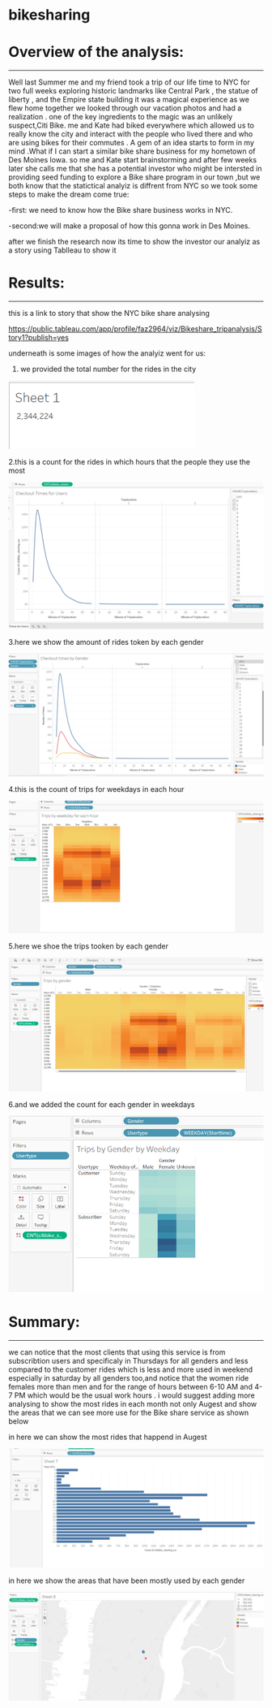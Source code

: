 # bikesharing
# Overview of the analysis:
----------------------------------------------------------------------
Well last Summer me and my friend took a trip of our life time to NYC for two full weeks exploring historic landmarks like Central Park , the statue of liberty , and the Empire state building it was a magical experience as we flew home together we looked through our  vacation photos and had a realization . one of the key ingredients to the magic was an unlikely suspect,Citi Bike. me and Kate had biked everywhere which allowed us to really know the city and interact with the people who lived there and who are using bikes for their commutes . A gem of an idea starts to form in my mind .What if I can start a similar bike share business for my hometown of Des Moines lowa. so me and Kate start brainstorming and after few weeks later she calls me that she has a potential investor who might be intersted in providing seed funding to explore a Bike share program in our town ,but we both know that the statictical analyiz is diffrent from NYC so we took some steps to make the dream come true:

-first: we need to know how the Bike share business works in NYC.

-second:we will make a proposal of how this gonna work in Des Moines.

after we finish the research now its time to show the investor our analyiz as a story using Tablleau to show it 

# Results:
---------------------------------------------------------------

this is a link to story that show the NYC bike share analysing 

 https://public.tableau.com/app/profile/faz2964/viz/Bikeshare_tripanalysis/Story1?publish=yes

underneath is some images of how the analyiz went for us:

1. we provided the total number for the rides in the city

![this is picture](https://github.com/Farah86/bikesharing/blob/main/bikesharing_images/total%20amount%20of%20Citi%20Bike%20trips.png)

2.this is a count for the rides in which hours that the people they use the most

![this is picture](https://github.com/Farah86/bikesharing/blob/main/bikesharing_images/Checkout%20Times%20for%20Users.png)

3.here we show the amount of rides token by each gender

![this is picture](https://github.com/Farah86/bikesharing/blob/main/bikesharing_images/checkout%20time%20by%20gender.png)

4.this is the count of trips for weekdays in each hour 

![this is picture](https://github.com/Farah86/bikesharing/blob/main/bikesharing_images/trip%20by%20weekdays%20for%20each%20hour.png)

5.here we shoe the trips tooken by each gender 

![this is picture](https://github.com/Farah86/bikesharing/blob/main/bikesharing_images/trips%20by%20gender.png)

6.and we added the count for each gender in weekdays

![this is picture](https://github.com/Farah86/bikesharing/blob/main/bikesharing_images/weekdays%20by%20gender.png)


# Summary:
-------------------------------------------------
we can notice that the most clients that using this service is from subscribtion users and specificaly in Thursdays for all genders and less compared to the customer rides which is less and more used in weekend especially in saturday by all genders too,and notice that the women ride females more than men and for the range of hours between 6-10 AM and 4-7 PM which would be the usual work hours .
i would suggest adding more analysing to show the most rides in each month not only Augest  and show the areas that we can see more use for the Bike share service as shown below

in here we can show the most rides that happend in Augest 

![this is picture](https://github.com/Farah86/bikesharing/blob/main/bikesharing_images/hourly%20trips%20in%20Augest.png)

in here we show the areas that have been mostly used by each gender

![this is picture](https://github.com/Farah86/bikesharing/blob/main/bikesharing_images/areas%20wher%20most%20genders%20use.png)











